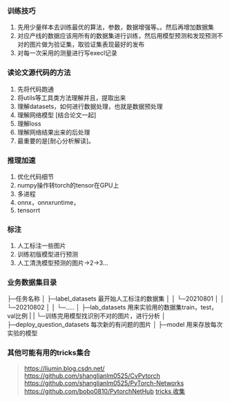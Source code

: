 ### 训练技巧
1. 先用少量样本去训练最优的算法，参数，数据增强等。。然后再增加数据集
2. 对应产线的数据应该用所有的数据集进行训练，然后用模型预测和发现预测不对的图片做为验证集，取验证集表现最好的发布
3. 对每一次采用的测量进行写execl记录

### 读论文源代码的方法
1. 先将代码跑通
2. 将utils等工具类方法理解并且，提取出来
3. 理解datasets，如何进行数据处理，也就是数据预处理
4. 理解网络模型 [结合论文一起]
5. 理解loss
6. 理解网络结果出来的后处理
7. 最重要的是[耐心分析解读]。

### 推理加速
1. 优化代码细节
2. numpy操作转torch的tensor在GPU上
3. 多进程
4. onnx，onnxruntime，
5. tensorrt

### 标注
1. 人工标注一些图片
2. 训练初版模型进行预测
3. 人工清洗模型预测的图片->2->3...

### 业务数据集目录
├─任务名称
│  ├─label_datasets 最开始人工标注的数据集
│  │  └─20210801
│  │  └─20210802
│  │  └─.....
│  ├─lab_datasets 用来实验用的数据集train，test，val比例
|  |    └─训练完用模型找识别不对的图片，进行分析
│  ├─deploy_question_datasets 每次新的有问题的图片
│  ├─model 用来存放每次实验的模型


### 其他可能有用的tricks集合
> https://liumin.blog.csdn.net/
> https://github.com/shanglianlm0525/CvPytorch
> https://github.com/shanglianlm0525/PyTorch-Networks
> https://github.com/bobo0810/PytorchNetHub
> [tricks 收集](https://github.com/xmu-xiaoma666/External-Attention-pytorch#23-Residual-Attention-Usage)